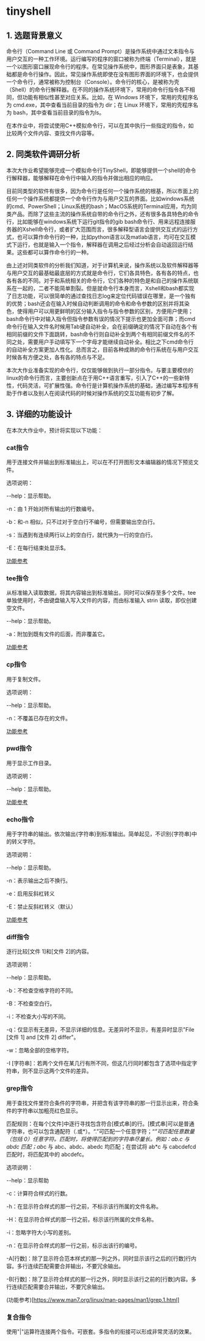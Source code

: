 # tinyshell
## 1. 选题背景意义
命令行（Command Line 或 Command Prompt）是操作系统中通过文本指令与用户交互的一种工作环境。运行编写的程序的窗口被称为终端（Terminal），就是一个以图形窗口展现命令行的程序。在常见操作系统中，图形界面只是表象，其基础都是命令行操作。因此，常见操作系统即使在没有图形界面的环境下，也会提供一个命令行，通常被称为控制台（Console）。命令行的核心，是被称为壳（Shell）的命令行解释器。在不同的操作系统环境下，常用的命令行指令各不相同，但功能有相似性甚至对应关系。比如，在 Windows 环境下，常用的壳程序名为 cmd.exe，其中查看当前目录的指令为 dir；在 Linux 环境下，常用的壳程序名为 bash，其中查看当前目录的指令为ls。 

在本作业中，将尝试使用C++模拟命令行，可以在其中执行一些指定的指令，如比较两个文件内容、查找文件内容等。

## 2. 同类软件调研分析
本次大作业希望能够完成一个模拟命令行TinyShell，即能够提供一个shell的命令行解释器，能够解释在命令行中输入的指令并做出相应的响应。

目前同类型的软件有很多，因为命令行是任何一个操作系统的根基，所以市面上的任何一个操作系统都提供一个命令行作为与用户交互的界面。比如windows系统的cmd、PowerShell；Linux系统的bash；MacOS系统的Terminal应用，均为同类产品。而除了这些主流的操作系统自带的命令行之外，还有很多各具特色的命令行，比如能够在windows系统下运行git指令的gib bash命令行、用来远程连接服务器的Xshell命令行，或者扩大范围而言，很多解释型语言会提供交互式的运行方式，也可以算作命令行的一种，比如python语言以及matlab语言，均可在交互模式下运行，也就是输入一个指令，解释器在调用之后经过分析会自动返回运行结果。这些都可以算作命令行的一种。

由上述对同类软件的分析我们知道，对于计算机来说，操作系统以及软件解释器等与用户交互的最基础最底层的方式就是命令行，它们各具特色，各有各的特点，也各有各的不同。对于和系统相关的命令行，它们各种的特色是和自己的操作系统联系在一起的，二者不能简单割裂。但是就命令行本身而言，Xshell和bash都实现了日志功能，可以很简单的通过查找日志log来定位代码错误在哪里，是一个独有的优势；bash还会在输入时候自动判断调用的命令和命令参数的区别并将其染色，使得用户可以用更鲜明的区分输入指令与指令参数的区别，方便用户使用；bash命令行中对输入指令但指令参数有误的情况下提示也更加全面可靠；而cmd命令行在输入文件名时候用Tab键自动补全，会在前缀确定的情况下自动在各个有相同前缀的文件下面跳转，bash命令行则自动补全到两个有相同前缀文件名的不同之处，需要用户手动填写下一个字母才能继续自动补全。相比之下cmd命令行的自动补全方案更加人性化。总而言之，目前各种成熟的命令行系统在与用户交互时候各有方便之处，各有各的特点与不足。

本次大作业准备实现的命令行，仅仅能够做到执行一部分指令。与要主要模仿的linux的命令行而言，主要创新点在于用C++语言重写，引入了C++的一些新特性，代码灵活，可扩展性强。命令行是计算机操作系统的基础，通过编写本程序有助于作者以及别人在阅读代码的时候对操作系统的交互功能有初步了解。

## 3. 详细的功能设计
在本次大作业中，预计将实现以下功能：
### cat指令
用于连接文件并输出到标准输出上，可以在不打开图形文本编辑器的情况下预览文件。

选项说明：

--help：显示帮助。 

-n：由 1 开始对所有输出的行数编号。

-b：和-n 相似，只不过对于空白行不编号，但需要输出空白行。

-s：当遇到有连续两行以上的空白行，就代换为一行的空白行。

-E：在每行结束处显示$。

[功能参考](https://www.man7.org/linux/man-pages/man1/cat.1.html)

### tee指令
从标准输入读取数据，将其内容输出到标准输出，同时可以保存至多个文件。tee 单独使用时，不由键盘输入写入文件的内容，而由标准输入 strin 读取，即仅创建空文件。

--help：显示帮助。

-a：附加到既有文件的后面，而非覆盖它。

[功能参考](https://www.man7.org/linux/man-pages/man1/tee.1.html)

### cp指令
用于复制文件。

选项说明：

--help：显示帮助。

-n：不覆盖已存在的文件。

[功能参考](https://www.man7.org/linux/man-pages/man1/cp.1.html)

### pwd指令
用于显示工作目录。

选项说明：

--help：显示帮助。

[功能参考](https://www.man7.org/linux/man-pages/man1/pwd.1.html)

### echo指令
用于字符串的输出。依次输出{字符串}到标准输出。简单起见，不识别{字符串}中的转义字符。

选项说明：

--help：显示帮助。 

-n：表示输出之后不换行。

-e：启用反斜杠转义

-E：禁止反斜杠转义（默认）

[功能参考](https://www.man7.org/linux/man-pages/man1/echo.1.html)

### diff指令
逐行比较[文件 1]和[文件 2]的内容。

选项说明：

--help：显示帮助。

-b：不检查空格字符的不同。

-B：不检查空白行。

-i：不检查大小写的不同。

-q：仅显示有无差异，不显示详细的信息。无差异时不显示，有差异时显示"File [文件 1] and [文件 2] differ"。 

-w：忽略全部的空格字符。

-I [字符串]：若两个文件在某几行有所不同，但这几行同时都包含了选项中指定字符串，则不显示这两个文件的差异。

### grep指令

用于查找文件里符合条件的字符串，并把含有该字符串的那一行显示出来，符合条件的字符串以加粗亮红色显示。

匹配规则：在每个[文件]中逐行寻找包含符合[模式串]的行。[模式串]可以是普通字符串，也可以包含通配符（.或*）。“.”可匹配一个任意字符；“*”可匹配任意数量（包括 0）任意字符。匹配时，将使得匹配到的字符串尽量长。例如：ab.c 与 abdc 匹配；ab*c 与 abc、abdc、abedc 均匹配；在尝试将 ab*c 与 cabcdefcd 匹配时，将匹配其中的 abcdefc。

选项说明：

--help：显示帮助

-c：计算符合样式的行数。

-h：在显示符合样式的那一行之前，不标示该行所属的文件名称。

-H：在显示符合样式的那一行之前，标示该行所属的文件名称。

-i：忽略字符大小写的差别。

-n：在显示符合样式的那一行之前，标示出该行的编号。

-A[行数]：除了显示符合范本样式的那一列之外，同时显示该行之后的[行数]行内容。多行连续匹配需要合并输出，不要冗余输出。

-B[行数]：除了显示符合样式的那一行之外，同时显示该行之前的[行数]内容。多行连续匹配需要合并输出，不要冗余输出。

(功能参考)[https://www.man7.org/linux/man-pages/man1/grep.1.html]

### 复合指令
使用"|"运算符连接两个指令。可嵌套。多指令的衔接可以形成非常灵活的效果。